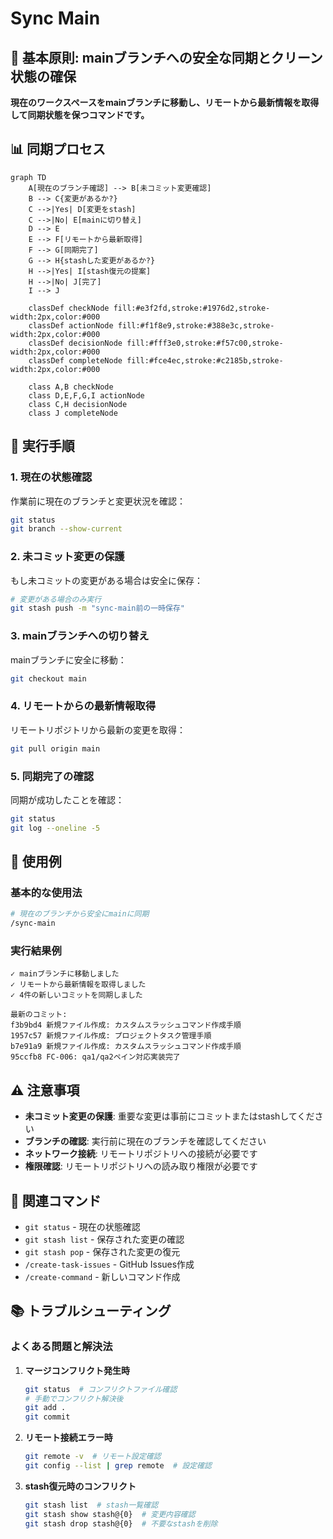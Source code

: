 # Sync Main

## 🎯 基本原則: mainブランチへの安全な同期とクリーン状態の確保

**現在のワークスペースをmainブランチに移動し、リモートから最新情報を取得して同期状態を保つコマンドです。**

## 📊 同期プロセス

```mermaid
graph TD
    A[現在のブランチ確認] --> B[未コミット変更確認]
    B --> C{変更があるか?}
    C -->|Yes| D[変更をstash]
    C -->|No| E[mainに切り替え]
    D --> E
    E --> F[リモートから最新取得]
    F --> G[同期完了]
    G --> H{stashした変更があるか?}
    H -->|Yes| I[stash復元の提案]
    H -->|No| J[完了]
    I --> J

    classDef checkNode fill:#e3f2fd,stroke:#1976d2,stroke-width:2px,color:#000
    classDef actionNode fill:#f1f8e9,stroke:#388e3c,stroke-width:2px,color:#000
    classDef decisionNode fill:#fff3e0,stroke:#f57c00,stroke-width:2px,color:#000
    classDef completeNode fill:#fce4ec,stroke:#c2185b,stroke-width:2px,color:#000

    class A,B checkNode
    class D,E,F,G,I actionNode
    class C,H decisionNode
    class J completeNode
```

## 🚀 実行手順

### 1. 現在の状態確認

作業前に現在のブランチと変更状況を確認：

```bash
git status
git branch --show-current
```

### 2. 未コミット変更の保護

もし未コミットの変更がある場合は安全に保存：

```bash
# 変更がある場合のみ実行
git stash push -m "sync-main前の一時保存"
```

### 3. mainブランチへの切り替え

mainブランチに安全に移動：

```bash
git checkout main
```

### 4. リモートからの最新情報取得

リモートリポジトリから最新の変更を取得：

```bash
git pull origin main
```

### 5. 同期完了の確認

同期が成功したことを確認：

```bash
git status
git log --oneline -5
```

## 📝 使用例

### 基本的な使用法

```bash
# 現在のブランチから安全にmainに同期
/sync-main
```

### 実行結果例

```
✓ mainブランチに移動しました
✓ リモートから最新情報を取得しました
✓ 4件の新しいコミットを同期しました

最新のコミット:
f3b9bd4 新規ファイル作成: カスタムスラッシュコマンド作成手順
1957c57 新規ファイル作成: プロジェクトタスク管理手順
b7e91a9 新規ファイル作成: カスタムスラッシュコマンド作成手順
95ccfb8 FC-006: qa1/qa2ペイン対応実装完了
```

## ⚠️ 注意事項

- **未コミット変更の保護**: 重要な変更は事前にコミットまたはstashしてください
- **ブランチの確認**: 実行前に現在のブランチを確認してください
- **ネットワーク接続**: リモートリポジトリへの接続が必要です
- **権限確認**: リモートリポジトリへの読み取り権限が必要です

## 🔄 関連コマンド

- `git status` - 現在の状態確認
- `git stash list` - 保存された変更の確認
- `git stash pop` - 保存された変更の復元
- `/create-task-issues` - GitHub Issues作成
- `/create-command` - 新しいコマンド作成

## 📚 トラブルシューティング

### よくある問題と解決法

1. **マージコンフリクト発生時**
   ```bash
   git status  # コンフリクトファイル確認
   # 手動でコンフリクト解決後
   git add .
   git commit
   ```

2. **リモート接続エラー時**
   ```bash
   git remote -v  # リモート設定確認
   git config --list | grep remote  # 設定確認
   ```

3. **stash復元時のコンフリクト**
   ```bash
   git stash list  # stash一覧確認
   git stash show stash@{0}  # 変更内容確認
   git stash drop stash@{0}  # 不要なstashを削除
   ```